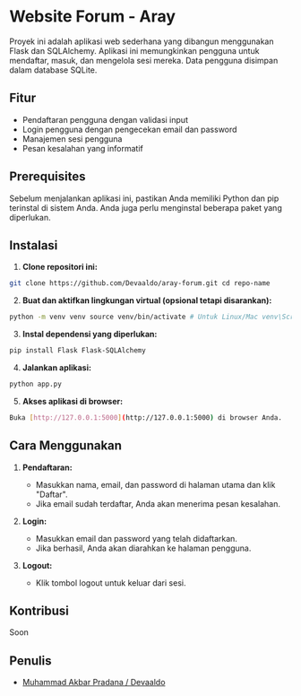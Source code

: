# Website Forum - Aray

Proyek ini adalah aplikasi web sederhana yang dibangun menggunakan Flask dan SQLAlchemy. Aplikasi ini memungkinkan pengguna untuk mendaftar, masuk, dan mengelola sesi mereka. Data pengguna disimpan dalam database SQLite.

## Fitur

- Pendaftaran pengguna dengan validasi input
- Login pengguna dengan pengecekan email dan password
- Manajemen sesi pengguna
- Pesan kesalahan yang informatif

## Prerequisites

Sebelum menjalankan aplikasi ini, pastikan Anda memiliki Python dan pip terinstal di sistem Anda. Anda juga perlu menginstal beberapa paket yang diperlukan.

## Instalasi

1. **Clone repositori ini:**
 ```bash
 git clone https://github.com/Devaaldo/aray-forum.git cd repo-name
 ```

2. **Buat dan aktifkan lingkungan virtual (opsional tetapi disarankan):**
```bash
python -m venv venv source venv/bin/activate # Untuk Linux/Mac venv\Scripts\activate # Untuk Windows
```

3. **Instal dependensi yang diperlukan:**
```bash
pip install Flask Flask-SQLAlchemy
```

4. **Jalankan aplikasi:**
```bash
python app.py
```


5. **Akses aplikasi di browser:**

```bash
Buka [http://127.0.0.1:5000](http://127.0.0.1:5000) di browser Anda.
```

## Cara Menggunakan

1. **Pendaftaran:**
   - Masukkan nama, email, dan password di halaman utama dan klik "Daftar".
   - Jika email sudah terdaftar, Anda akan menerima pesan kesalahan.

2. **Login:**
   - Masukkan email dan password yang telah didaftarkan.
   - Jika berhasil, Anda akan diarahkan ke halaman pengguna.

3. **Logout:**
   - Klik tombol logout untuk keluar dari sesi.

## Kontribusi

Soon

## Penulis

- [Muhammad Akbar Pradana / Devaaldo](https://github.com/devaaldo)
